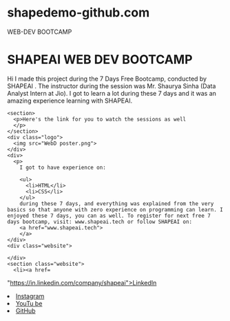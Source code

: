 # shapedemo-github.com
WEB-DEV BOOTCAMP
<html>
  <head>
    <meta charset="utf-8">
    <meta name="viewport" content="width=device-width">
    <title>repl.it</title>
    <link href="style.css" rel="stylesheet" type="text/css" />
  </head>
  <body>
    <div class="maintext">
    <h1>SHAPEAI WEB DEV BOOTCAMP</h1>
    </div>
    <div class="content"
    <p>
      Hi I made this project during the 7 Days Free Bootcamp, conducted by SHAPEAI . The instructor during the session was Mr. Shaurya Sinha (Data Analyst Intern at Jio). I got to learn a lot during these 7 days and it was an amazing experience learning with SHAPEAI.
    </div>
    
    <section>
      <p>Here's the link for you to watch the sessions as well
      </p>
    </section>
    <div class="logo">
      <img src="WebD poster.png">
    </div>
    <div>
      <p>
        I got to have experience on:
        
        <ul>
          <li>HTML</li>
          <li>CSS</li>
        </ul>
        during these 7 days, and everything was explained from the very basics so that anyone with zero experience on programming can learn. I enjoyed these 7 days, you can as well. To register for next free 7 days bootcamp, visit: www.shapeai.tech or follow SHAPEAI on:
        <a href="www.shapeai.tech">
        </a>
    </div>
    <div class="website">
      
    </div>
    <section class="website">
      <li><a href=
"https://in.linkedin.com/company/shapeai">LinkedIn</a>
<li><a href=
"https://www.instagram.com/shape.ai/?hl=en">Instagram</a>
<li><a
href=
"https://www.youtube.com/channel/UCTUvDLTW9meuDXWcbmISPdA">YouTu
be</a>
<li><a href=
"https://github.com/shapeai">GitHub</a>
    </section>
  </body>
</html>
